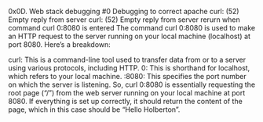 0x0D. Web stack debugging #0
Debugging to correct apache curl: (52) Empty reply from server
curl: (52) Empty reply from server rerurn 
when command curl 0:8080 is entered
The command curl 0:8080 is used to make an HTTP request to the server running on your local machine (localhost) at port 8080. Here’s a breakdown:

curl: This is a command-line tool used to transfer data from or to a server using various protocols, including HTTP.
0: This is shorthand for localhost, which refers to your local machine.
:8080: This specifies the port number on which the server is listening.
So, curl 0:8080 is essentially requesting the root page (“/”) from the web server running on your local machine at port 8080. If everything is set up correctly, it should return the content of the page, which in this case should be “Hello Holberton”.
